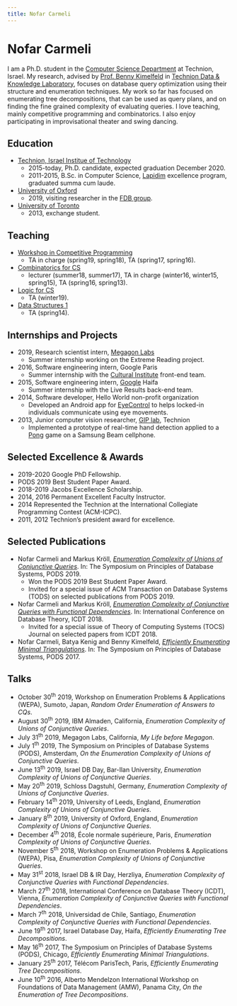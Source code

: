 ```yaml
---
title: Nofar Carmeli
---
```


# Nofar Carmeli

I am a Ph.D. student in the [Computer Science Department](http://cs.technion.ac.il/) at Technion, Israel. My research, advised by [Prof. Benny Kimelfeld](https://benny.cs.technion.ac.il/) in [Technion Data & Knowledge Laboratory](https://tdk.cs.technion.ac.il/), focuses on database query optimization using their structure and enumeration techniques.
My work so far has focused on enumerating tree decompositions, that can be used as query plans, and on finding the fine grained complexity of evaluating queries.
I love teaching, mainly competitive programming and combinatorics. I also enjoy participating in improvisational theater and swing dancing.

## Education

* [Technion, Israel Institue of Technology](https://www.technion.ac.il/en/home-2/)
  * 2015-today, Ph.D. candidate, expected graduation December 2020.
  * 2011-2015, B.Sc. in Computer Science, [Lapidim](http://lapidim.cs.technion.ac.il/) excellence program, graduated summa cum laude.
* [University of Oxford](http://www.ox.ac.uk/)
  * 2019, visiting researcher in the [FDB group](https://fdbresearch.github.io/).
* [University of Toronto](https://www.utoronto.ca/)
  * 2013, exchange student.

## Teaching

* [Workshop in Competitive Programming](https://webcourse.cs.technion.ac.il/234901)
  * TA in charge (spring19, spring18), TA (spring17, spring16).
* [Combinatorics for CS](https://webcourse.cs.technion.ac.il/234141)
  * lecturer (summer18, summer17), TA in charge (winter16, winter15, spring15), TA (spring16, spring13).
* [Logic for CS](https://webcourse.cs.technion.ac.il/234292)
  * TA (winter19).
* [Data Structures 1](https://webcourse.cs.technion.ac.il/234218)
  * TA (spring14).
  
## Internships and Projects

* 2019, Research scientist intern, [Megagon Labs](https://www.megagon.ai/)
  * Summer internship working on the Extreme Reading project.
* 2016, Software engineering intern, Google Paris
  * Summer internship with the [Cultural Institute](https://artsandculture.google.com/) front-end team.
* 2015, Software engineering intern, [Google](https://about.google/intl/en/) Haifa
  * Summer internship with the Live Results back-end team.
* 2014, Software developer, Hello World non-profit organization
  * Developed an Android app for [EyeControl](www.eyecontrol.co.il) to helps locked-in individuals communicate using eye movements.
* 2013, Junior computer vision researcher, [GIP lab](http://gip.cs.technion.ac.il/), Technion
  * Implemented a prototype of real-time hand detection applied to a [Pong](https://www.youtube.com/watch?v=msWkridhFyQ) game on a Samsung Beam cellphone.
  
## Selected Excellence & Awards

* 2019-2020	Google PhD Fellowship.
* PODS 2019 Best Student Paper Award.
* 2018-2019	Jacobs Excellence Scholarship.
* 2014, 2016	Permanent Excellent Faculty Instructor.
* 2014 Represented the Technion at the International Collegiate Programming Contest (ACM-ICPC).
* 2011, 2012	Technion’s president award for excellence.

## Selected Publications

* Nofar Carmeli and Markus Kröll, [*Enumeration Complexity of Unions of Conjunctive Queries*](https://arxiv.org/abs/1812.03831). In: The Symposium on Principles of Database Systems, PODS 2019.
  * Won the PODS 2019 Best Student Paper Award.
  * Invited for a special issue of ACM Transaction on Database Systems (TODS) on selected publications from PODS 2019.
* Nofar Carmeli and Markus Kröll, [*Enumeration Complexity of Conjunctive Queries with Functional Dependencies*](https://arxiv.org/abs/1712.07880). In: International Conference on Database Theory, ICDT 2018.
  * Invited for a special issue of Theory of Computing Systems (TOCS) Journal on selected papers from ICDT 2018.
* Nofar Carmeli, Batya Kenig and Benny Kimelfeld, [*Efficiently Enumerating Minimal Triangulations*](https://arxiv.org/abs/1604.02833). In: The Symposium on Principles of Database Systems, PODS 2017.

## Talks

* October 30<sup>th</sup> 2019, Workshop on Enumeration Problems & Applications (WEPA), Sumoto, Japan, *Random Order Enumeration of Answers to CQs*.
* August 30<sup>th</sup> 2019, IBM Almaden, California, *Enumeration Complexity of Unions of Conjunctive Queries*.
* July 31<sup>th</sup> 2019, Megagon Labs, California, *My Life before Megagon*.
* July 1<sup>th</sup> 2019, The Symposium on Principles of Database Systems (PODS), Amsterdam, *On the Enumeration Complexity of Unions of Conjunctive Queries*.
* June 13<sup>th</sup> 2019, Israel DB Day, Bar-Ilan University, *Enumeration Complexity of Unions of Conjunctive Queries*.
* May 20<sup>th</sup> 2019, Schloss Dagstuhl, Germany, *Enumeration Complexity of Unions of Conjunctive Queries*.
* February 14<sup>th</sup> 2019, University of Leeds, England, *Enumeration Complexity of Unions of Conjunctive Queries*.
* January 8<sup>th</sup> 2019, University of Oxford, England, *Enumeration Complexity of Unions of Conjunctive Queries*.
* December 4<sup>th</sup> 2018, École normale supérieure, Paris, *Enumeration Complexity of Unions of Conjunctive Queries*.
* November 5<sup>th</sup> 2018, Workshop on Enumeration Problems & Applications (WEPA), Pisa, *Enumeration Complexity of Unions of Conjunctive Queries*.
* May 31<sup>st</sup> 2018, Israel DB & IR Day, Herzliya, *Enumeration Complexity of Conjunctive Queries with Functional Dependencies*.
* March 27<sup>th</sup> 2018, International Conference on Database Theory (ICDT), Vienna, *Enumeration Complexity of Conjunctive Queries with Functional Dependencies*.
* March 7<sup>th</sup> 2018, Universidad de Chile, Santiago, *Enumeration Complexity of Conjunctive Queries with Functional Dependencies*.
* June 19<sup>th</sup> 2017, Israel Database Day, Haifa, *Efficiently Enumerating Tree Decompositions*.
* May 16<sup>th</sup> 2017, The Symposium on Principles of Database Systems (PODS), Chicago, *Efficiently Enumerating Minimal Triangulations*.
* January 25<sup>th</sup> 2017, Télécom ParisTech, Paris, *Efficiently Enumerating Tree Decompositions*.
* June 10<sup>th</sup> 2016, Alberto Mendelzon International Workshop on Foundations of Data Management (AMW), Panama City, *On the Enumeration of Tree Decompositions*.

